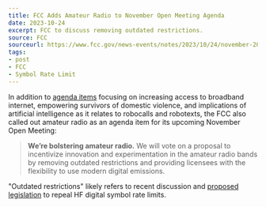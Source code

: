 ```yaml
---
title: FCC Adds Amateur Radio to November Open Meeting Agenda
date: 2023-10-24
excerpt: FCC to discuss removing outdated restrictions.
source: FCC
sourceurl: https://www.fcc.gov/news-events/notes/2023/10/24/november-2023-open-meeting-agenda
tags:
- post
- FCC
- Symbol Rate Limit
---
```

In addition to [agenda items](https://www.fcc.gov/news-events/notes/2023/10/24/november-2023-open-meeting-agenda) focusing on increasing access to broadband internet, empowering survivors of domestic violence, and implications of artificial intelligence as it relates to robocalls and robotexts, the FCC also called out amateur radio as an agenda item for its upcoming November Open Meeting: 

> **We’re bolstering amateur radio.** We will vote on a proposal to incentivize innovation and experimentation in the amateur radio bands by removing outdated restrictions and providing licensees with the flexibility to use modern digital emissions.

"Outdated restrictions" likely refers to recent discussion and [proposed legislation](http://www.arrl.org/news/view/rep-lesko-introduces-bill-to-replace-symbol-rate-limit-with-bandwidth-limit) to repeal HF digital symbol rate limits. 